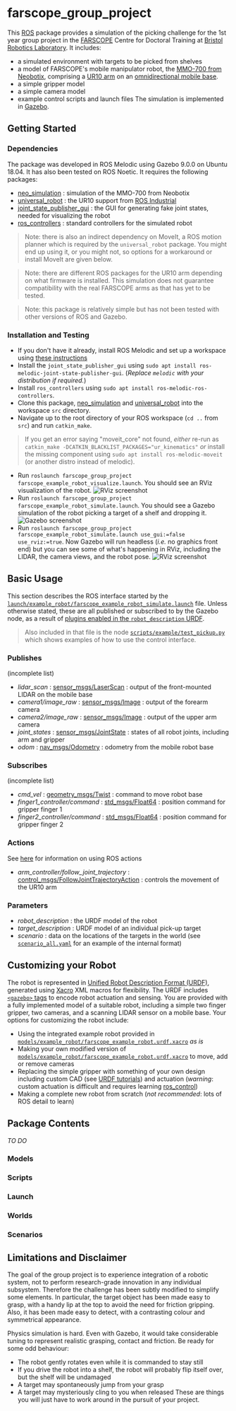 # farscope_group_project

This [ROS](https://www.ros.org/) package provides a simulation of the picking challenge for the 1st year group project in the [FARSCOPE](https://www.farscope.bris.ac.uk/) Centre for Doctoral Training at 
[Bristol Robotics Laboratory](http://www.brl.ac.uk).  It includes:
* a simulated environment with targets to be picked from shelves
* a model of FARSCOPE's mobile manipulator robot, the [MMO-700 from Neobotix](https://www.neobotix-robots.com/products/mobile-manipulators/mobile-manipulator-mmo-700),
  comprising a [UR10 arm](https://www.universal-robots.com/products/ur10-robot/) on an [omnidirectional mobile base](https://www.neobotix-robots.com/products/mobile-robots/mobiler-roboter-mpo-700).
* a simple gripper model
* a simple camera model
* example control scripts and launch files
The simulation is implemented in [Gazebo](http://gazebosim.org/).

## Getting Started

### Dependencies

The package was developed in ROS Melodic using Gazebo 9.0.0 on Ubuntu 18.04.  It has also been tested on ROS Noetic.  It requires the following packages:
* [neo_simulation](https://github.com/neobotix/neo_simulation) : simulation of the MMO-700 from Neobotix
* [universal_robot](https://github.com/ros-industrial/universal_robot) : the UR10 support from [ROS Industrial](https://rosindustrial.org/)
* [joint_state_publisher_gui](https://wiki.ros.org/joint_state_publisher) : the GUI for generating fake joint states, needed for visualizing the robot
* [ros_controllers](http://wiki.ros.org/ros_controllers) : standard controllers for the simulated robot

> Note: there is also an indirect dependency on MoveIt, a ROS motion planner which is required by the `universal_robot` package.  You might end up using it, or you might not, so options for a workaround or install MoveIt are given below.

> Note: there are different ROS packages for the UR10 arm depending on what firmware is installed.  This simulation does not guarantee compatibility with the real
> FARSCOPE arms as that has yet to be tested.

> Note: this package is relatively simple but has not been tested with other versions of ROS and Gazebo.

### Installation and Testing

* If you don't have it already, install ROS Melodic and set up a workspace using [these instructions](http://wiki.ros.org/ROS/Tutorials/InstallingandConfiguringROSEnvironment)
* Install the `joint_state_publisher_gui` using `sudo apt install ros-melodic-joint-state-publisher-gui`.  (_Replace `melodic` with your distribution if required._)
* Install `ros_controllers` using `sudo apt install ros-melodic-ros-controllers`.
* Clone this package, [neo_simulation](https://github.com/neobotix/neo_simulation) and [universal_robot](https://github.com/ros-industrial/universal_robot) into the workspace `src` directory.
* Navigate up to the root directory of your ROS workspace (`cd ..` from `src`) and run `catkin_make`.
> If you get an error saying "moveit_core" not found, _either_ re-run as `catkin_make -DCATKIN_BLACKLIST_PACKAGES="ur_kinematics"` _or_ install the missing component using `sudo apt install ros-melodic-moveit` (or another distro instead of melodic).
* Run `roslaunch farscope_group_project farscope_example_robot_visualize.launch`.  You should see an RViz visualization of the robot.
![RViz screenshot](https://raw.githubusercontent.com/arthurrichards77/farscope_group_project/main/Screenshot%20from%202021-01-18%2014-11-59.png)
* Run `roslaunch farscope_group_project farscope_example_robot_simulate.launch`.  You should see a Gazebo simulation of the robot picking a target of a shelf and dropping it.
![Gazebo screenshot](https://raw.githubusercontent.com/arthurrichards77/farscope_group_project/main/Screenshot%20from%202021-01-18%2014-10-59.png)
* Run `roslaunch farscope_group_project farscope_example_robot_simulate.launch use_gui:=false use_rviz:=true`.  Now Gazebo will run headless (_i.e._ no graphics front end) but you can see some of what's happening in RViz, including the LIDAR, the camera views, and the robot pose.
![RViz screenshot](https://raw.githubusercontent.com/arthurrichards77/farscope_group_project/main/Screenshot%20from%202021-01-18%2010-05-52.png)

## Basic Usage

This section describes the ROS interface started by the [`launch/example_robot/farscope_example_robot_simulate.launch`](launch/example_robot/farscope_example_robot_simulate.launch) file.  Unless otherwise stated, these are all published or subscribed to by the Gazebo node, as a result of [plugins enabled in the `robot_description` URDF](http://gazebosim.org/tutorials?tut=ros_gzplugins).

> Also included in that file is the node [`scripts/example/test_pickup.py`](scripts/example/test_pickup.py) which shows examples of how to use the control interface.

### Publishes

(incomplete list)

* _lidar_scan_ : [sensor_msgs/LaserScan](http://docs.ros.org/en/melodic/api/sensor_msgs/html/msg/LaserScan.html) : output of the front-mounted LIDAR on the mobile base
* _camera1/image_raw_ : [sensor_msgs/Image](https://docs.ros.org/en/melodic/api/sensor_msgs/html/msg/Image.html) : output of the forearm camera
* _camera2/image_raw_ : [sensor_msgs/Image](https://docs.ros.org/en/melodic/api/sensor_msgs/html/msg/Image.html) : output of the upper arm camera
* _joint_states_ : [sensor_msgs/JointState](http://docs.ros.org/en/api/sensor_msgs/html/msg/JointState.html) : states of all robot joints, including arm and gripper
* _odom_ : [nav_msgs/Odometry](http://docs.ros.org/en/noetic/api/nav_msgs/html/msg/Odometry.html) : odometry from the mobile robot base

### Subscribes

(incomplete list)

* _cmd_vel_ : [geometry_msgs/Twist](https://docs.ros.org/en/api/geometry_msgs/html/msg/Twist.html) : command to move robot base
* _finger1_controller/command_ : [std_msgs/Float64](http://docs.ros.org/en/melodic/api/std_msgs/html/msg/Float64.html) : position command for gripper finger 1
* _finger2_controller/command_ : [std_msgs/Float64](http://docs.ros.org/en/melodic/api/std_msgs/html/msg/Float64.html) : position command for gripper finger 2

### Actions 

See [here](http://wiki.ros.org/actionlib/Tutorials) for information on using ROS actions

* _arm_controller/follow_joint_trajectory_ : [control_msgs/FollowJointTrajectoryAction](http://docs.ros.org/en/electric/api/control_msgs/html/msg/FollowJointTrajectoryAction.html) : controls the movement of the UR10 arm

### Parameters

* _robot_description_ : the URDF model of the robot
* _target_description_ : URDF model of an individual pick-up target
* _scenario_ : data on the locations of the targets in the world (see [`scenario_all.yaml`](scenarios/scenario_all.yaml)  for an example of the internal format)

## Customizing your Robot

The robot is represented in [Unified Robot Description Format (URDF)](http://wiki.ros.org/urdf), generated using [Xacro](http://wiki.ros.org/xacro) XML macros for flexibility.  The URDF includes [`<gazebo>` tags](http://gazebosim.org/tutorials/?tut=ros_urdf) to encode robot actuation and sensing.  You are provided with a fully implemented model of a suitable robot, including a simple two finger gripper, two cameras, and a scanning LIDAR sensor on a mobile base.  Your options for customizing the robot include:
* Using the integrated example robot provided in [`models/example_robot/farscope_example_robot.urdf.xacro`](models/example_robot/farscope_example_robot.urdf.xacro) _as is_
* Making your own modified version of [`models/example_robot/farscope_example_robot.urdf.xacro`](models/example_robot/farscope_example_robot.urdf.xacro) to move, add or remove cameras
* Replacing the simple gripper with something of your own design including custom CAD (see [URDF tutorials](http://wiki.ros.org/urdf/Tutorials)) and actuation (_warning_: custom actuation is difficult and requires learning [ros_control](http://wiki.ros.org/ros_control))
* Making a complete new robot from scratch (_not recommended_: lots of ROS detail to learn)

## Package Contents

_TO DO_

### Models

### Scripts

### Launch

### Worlds

### Scenarios

## Limitations and Disclaimer

The goal of the group project is to experience integration of a robotic system, not to perform research-grade innovation in any individual subsystem.  Therefore the challenge has been subtly modified to simplify some elements.  In particular, the target object has been made easy to grasp, with a handy lip at the top to avoid the need for friction gripping.  Also, it has been made easy to detect, with a contrasting colour and symmetrical appearance.

Physics simulation is hard.  Even with Gazebo, it would take considerable tuning to represent realistic grasping, contact and friction.  Be ready for some odd behaviour:
* The robot gently rotates even while it is commanded to stay still
* If you drive the robot into a shelf, the robot will probably flip itself over, but the shelf will be undamaged
* A target may spontaneously jump from your grasp
* A target may mysteriously cling to you when released
These are things you will just have to work around in the pursuit of your project.
